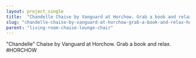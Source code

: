 ```yaml
---
layout: project_single
title:  "Chandelle Chaise by Vanguard at Horchow. Grab a book and relax. #HORCHOW"
slug: "chandelle-chaise-by-vanguard-at-horchow-grab-a-book-and-relax-horchow"
parent: "living-room-chaise-lounge-chair"
---
```

"Chandelle" Chaise by Vanguard at Horchow. Grab a book and relax. #HORCHOW